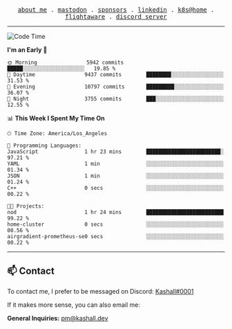 <p align="center">
  <samp>
    <a href="https://jordanjones.org/">about me</a> .
    <a rel="me" href="https://mastodon.social/@kashall">mastodon</a> .
    <a href="https://github.com/sponsors/kashalls">sponsors</a> .
    <a href="https://linkedin.com/in/jordpjones">linkedin</a> .
    <a href="https://github.com/kashalls/home-cluster">k8s@home</a> .
    <a href="https://flightaware.com/adsb/stats/user/kashalls">flightaware</a> .
    <a href="https://discord.gg/ctgrp8k">discord server</a>
  </samp>
</p>

---

<!--START_SECTION:waka-->
![Code Time](http://img.shields.io/badge/Code%20Time-1%2C365%20hrs%2010%20mins-blue)

**I'm an Early 🐤** 

```text
🌞 Morning                5942 commits        █████░░░░░░░░░░░░░░░░░░░░   19.85 % 
🌆 Daytime                9437 commits        ████████░░░░░░░░░░░░░░░░░   31.53 % 
🌃 Evening                10797 commits       █████████░░░░░░░░░░░░░░░░   36.07 % 
🌙 Night                  3755 commits        ███░░░░░░░░░░░░░░░░░░░░░░   12.55 % 
```


📊 **This Week I Spent My Time On** 

```text
🕑︎ Time Zone: America/Los_Angeles

💬 Programming Languages: 
JavaScript               1 hr 23 mins        ████████████████████████░   97.21 % 
YAML                     1 min               ░░░░░░░░░░░░░░░░░░░░░░░░░   01.34 % 
JSON                     1 min               ░░░░░░░░░░░░░░░░░░░░░░░░░   01.24 % 
C++                      0 secs              ░░░░░░░░░░░░░░░░░░░░░░░░░   00.22 % 

🐱‍💻 Projects: 
nod                      1 hr 24 mins        █████████████████████████   99.22 % 
home-cluster             0 secs              ░░░░░░░░░░░░░░░░░░░░░░░░░   00.56 % 
airgradient-prometheus-se0 secs              ░░░░░░░░░░░░░░░░░░░░░░░░░   00.22 % 
```


<!--END_SECTION:waka-->

---

## 📫 Contact

To contact me, I prefer to be messaged on Discord:  [Kashall#0001](https://discord.com/users/201077739589992448)

If it makes more sense, you can also email me:

**General Inquiries:** pm@kashall.dev  
